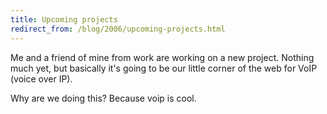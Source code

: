 ```yaml
---
title: Upcoming projects
redirect_from: /blog/2006/upcoming-projects.html
---
```


Me and a friend of mine from work are working on a new project. Nothing much
yet, but basically it's going to be our little corner of the web for VoIP
(voice over IP).

Why are we doing this? Because voip is cool.
